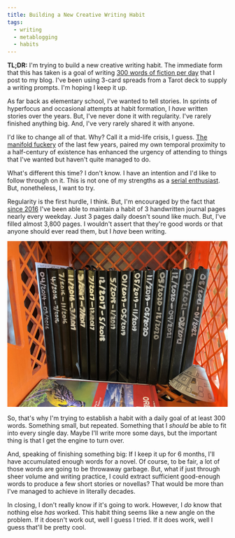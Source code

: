 ```yaml
---
title: Building a New Creative Writing Habit
tags:
  - writing
  - metablogging
  - habits
---
```


**TL;DR:** I'm trying to build a new creative writing habit. The immediate form that this has taken is a goal of writing [300 words of fiction per day](https://blog.lmorchard.com/tag/fiction/) that I post to my blog. I've been using 3-card spreads from a Tarot deck to supply a writing prompts. I'm hoping I keep it up.

<!--more-->

As far back as elementary school, I've wanted to tell stories. In sprints of hyperfocus and occasional attempts at habit formation, I *have* written stories over the years. But, I've never done it with regularity. I've rarely finished anything big. And, I've very rarely shared it with anyone.

I'd like to change all of that. Why? Call it a mid-life crisis, I guess. [The manifold fuckery](https://blog.lmorchard.com/2021/09/14/in-volvation/) of the last few years, paired my own temporal proximity to a half-century of existence has enhanced the urgency of attending to things that I've wanted but haven't quite managed to do.

What's different this time? I don't know. I have an intention and I'd like to follow through on it. This is not one of my strengths as a [serial enthusiast](https://blog.lmorchard.com/2006/05/26/confessions-of-a-serial-enthusiast/). But, nonetheless, I want to try.

Regularity is the first hurdle, I think. But, I'm encouraged by the fact that [since 2016](https://blog.lmorchard.com/2017/01/31/pages-and-pens/) I've been able to maintain a habit of 3 handwritten journal pages nearly every weekday. Just 3 pages daily doesn't sound like much. But, I've filled almost 3,800 pages. I wouldn't assert that they're good words or that anyone should ever read them, but I *have* been writing. 

![](366BC739-E5C3-4ED6-B424-BEE08336110F.jpeg)

So, that's why I'm trying to establish a habit with a daily goal of at least 300 words. Something small, but repeated. Something that I *should* be able to fit into every single day. Maybe I'll write more some days, but the important thing is that I get the engine to turn over.

And, speaking of finishing something big: If I keep it up for 6 months, I'll have accumulated enough words for a novel. Of course, to be fair, a lot of those words are going to be throwaway garbage. But, what if just through sheer volume and writing practice, I could extract sufficient good-enough words to produce a few short stories or novellas? That would be more than I've managed to achieve in literally decades.

In closing, I don't really know if it's going to work. However, I *do* know that nothing else *has* worked. This habit thing seems like a new angle on the problem. If it doesn't work out, well I guess I tried. If it does work, well I guess that'll be pretty cool.
